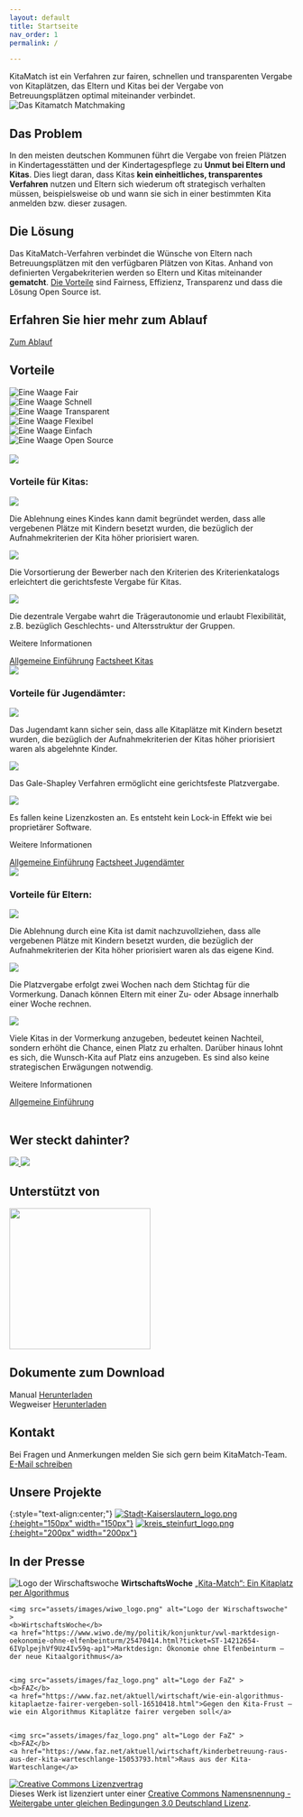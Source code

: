 ```yaml
---
layout: default
title: Startseite
nav_order: 1
permalink: /

---
```


<section class="km-opening km-text-lead">
KitaMatch ist ein Verfahren zur fairen, schnellen und transparenten Vergabe von Kitaplätzen, das Eltern und Kitas bei der Vergabe von Betreuungsplätzen optimal miteinander verbindet.
</section>

<img src="assets/images/KitaMatch_Matchmaking.svg" alt="Das Kitamatch Matchmaking">

## Das Problem

In den meisten deutschen Kommunen führt die Vergabe von freien Plätzen in Kindertagesstätten und der Kindertagespflege zu **Unmut bei Eltern und Kitas**. Dies liegt daran, dass Kitas **kein einheitliches, transparentes Verfahren** nutzen und Eltern sich wiederum oft strategisch verhalten müssen, beispielsweise ob und wann sie sich in einer bestimmten Kita anmelden bzw. dieser zusagen.

## Die Lösung

Das KitaMatch-Verfahren verbindet die Wünsche von Eltern nach Betreuungsplätzen mit den verfügbaren Plätzen von Kitas. Anhand von definierten Vergabekriterien werden so Eltern und Kitas miteinander **gematcht**. [Die Vorteile](/docs/Einfuehrung#die-vorteile-der-algorithmusbasierten-kitaplatzvergabe) sind Fairness, Effizienz, Transparenz und dass die Lösung Open Source ist.

<h2 class="text-center fw-700 fs-5 mb-5">Erfahren Sie hier mehr zum Ablauf</h2>
<div class="d-flex flex-justify-around mb-10">
  <a href="/docs/Einfuehrung" class="btn btn-purple text-center">Zum Ablauf</a>
</div>

<section class="mb-7">
  <h2 class="text-center">Vorteile</h2>
  <div class="km-benefits__wrapper">
    <div class="km-benefits__item">
      <img src="/assets/images/icons/Kita_Icon_Fair.svg" alt="Eine Waage"/>
      <span>Fair</span>
    </div>
    <div class="km-benefits__item">
      <img src="/assets/images/icons/Kita_Icon_Schnell.svg" alt="Eine Waage"/>
      <span>Schnell</span>
    </div>
    <div class="km-benefits__item">
      <img src="/assets/images/icons/Kita_Icon_Analyse.svg" alt="Eine Waage"/>
      <span>Transparent</span>
    </div>
    <div class="km-benefits__item">
      <img src="/assets/images/icons/Kita_Icon_Flexibel.svg" alt="Eine Waage"/>
      <span>Flexibel</span>
    </div>
    <div class="km-benefits__item">
      <img src="/assets/images/icons/Kita_Icon_Einfach.svg" alt="Eine Waage"/>
      <span>Einfach</span>
    </div>
    <div class="km-benefits__item">
      <img src="/assets/images/icons/Kita_Icon_Open-Source.svg" alt="Eine Waage"/>
      <span>Open Source</span>
    </div>
  </div>
</section>

<br />

<section>

<!-- Vorteile für Kitas -->
  <div class="km-benefits__details-wrapper">
    <img src="/assets/images/icons/Kita_Icon_Kita.svg" als="Ein Kitagebäude" />
    <div class="km-benefits__details-card">
      <h3 class="fw-700 mt-0">Vorteile für Kitas:</h3>
      <div>
        <img src="/assets/images/icons/Kita_Icon_Analyse.svg"/>
        <p class="mt-0"> Die Ablehnung eines Kindes kann damit begründet werden, dass alle vergebenen Plätze mit Kindern besetzt wurden, die bezüglich der Aufnahmekriterien der Kita höher priorisiert waren.</p>
      </div>
      <div>
        <img src="/assets/images/icons/Kita_Icon_Fair.svg"/>
        <p class="mt-0"> Die Vorsortierung der Bewerber nach den Kriterien des Kriterienkatalogs erleichtert die gerichtsfeste Vergabe für Kitas.</p>
      </div>
      <div>
        <img src="/assets/images/icons/Kita_Icon_Flexibel.svg"/>
        <p class="mt-0"> Die dezentrale Vergabe wahrt die Trägerautonomie und erlaubt Flexibilität, z.B. bezüglich Geschlechts- und Altersstruktur der Gruppen.</p>
      </div>
      <p class="fw-700">Weitere Informationen</p>
      <a href="/docs/Einfuehrung" class="mb-1 km-link-hover">Allgemeine Einführung</a>
      <a href="/assets/KitaMatch_Factsheet_Kitas.pdf">Factsheet Kitas</a>
    </div>
  </div>
  
<!-- Vorteile für Jugendämter -->
  <div class="km-benefits__details-wrapper mt-10">
    <img src="/assets/images/icons/Kita_Icon_Kommune.svg" als="Ein öffentliches Gebäude" />
    <div class="km-benefits__details-card">
      <h3 class="fw-700 mt-5">Vorteile für Jugendämter:</h3>
      <div>
        <img src="/assets/images/icons/Kita_Icon_Analyse.svg"/>
        <p class="mt-0"> Das Jugendamt kann sicher sein, dass alle Kitaplätze mit Kindern besetzt wurden, die bezüglich der Aufnahmekriterien der Kitas höher priorisiert waren als abgelehnte Kinder.</p>
      </div>
      <div>
        <img src="/assets/images/icons/Kita_Icon_Fair.svg"/>
        <p class="mt-0">Das Gale-Shapley Verfahren ermöglicht eine gerichtsfeste Platzvergabe.
</p>
      </div>
      <div>
        <img src="/assets/images/icons/Kita_Icon_Open-Source.svg"/>
        <p class="mt-0">Es fallen keine Lizenzkosten an. Es entsteht kein Lock-in Effekt wie bei proprietärer Software.</p>
      </div>
      <p class="fw-700">Weitere Informationen</p>
      <a href="/docs/Einfuehrung" class="mb-1 km-link-hover">Allgemeine Einführung</a>
      <a href="/assets/KitaMatch_Factsheet_Jugendamt.pdf">Factsheet Jugendämter</a>
    </div>
  </div>

  <!-- Vorteile für Eltern -->

  <div class="km-benefits__details-wrapper  mt-10">
    <img src="/assets/images/icons/Kita_Icon_Eltern.svg" als="Ein Haus mit einem Baum" />
    <div class="km-benefits__details-card">
      <h3 class="fw-700 mt-0">Vorteile für Eltern:</h3>
      <div>
        <img src="/assets/images/icons/Kita_Icon_Analyse.svg"/>
        <p class="mt-0">
          Die Ablehnung durch eine Kita ist damit nachzuvollziehen, dass alle vergebenen Plätze mit Kindern besetzt wurden, die bezüglich der Aufnahmekriterien der Kita höher priorisiert waren als das eigene Kind.
        </p>
      </div>
      <div>
        <img src="/assets/images/icons/Kita_Icon_Schnell.svg"/>
        <p class="mt-0">Die Platzvergabe erfolgt zwei Wochen nach dem Stichtag für die Vormerkung. Danach können Eltern mit einer Zu- oder Absage innerhalb einer Woche rechnen.</p>
      </div>
      <div>
        <img src="/assets/images/icons/Kita_Icon_Einfach.svg"/>
        <p class="mt-0">Viele Kitas in der Vormerkung anzugeben, bedeutet keinen Nachteil, sondern erhöht die Chance, einen Platz zu erhalten. Darüber hinaus lohnt es sich, die Wunsch-Kita auf Platz eins anzugeben. Es sind also keine strategischen Erwägungen notwendig.</p>
      </div>
      <p class="fw-700">Weitere Informationen</p>
      <a href="/docs/Einfuehrung">Allgemeine Einführung</a>
    </div>
  </div>

</section>

<br />

<section>
  <h2 class="text-center">Wer steckt dahinter?</h2>
  <div class="km-flex-around">
    <a href="https://www.zew.de/">
      <img src="/assets/images/ZEW_Logo_RGB.png">
    </a>
    <a href="https://www.leibniz-gemeinschaft.de/">
      <img src="/assets/images/Leibniz_Logo_DE_blau_schwarz_500px.png">
    </a>
  </div>
  <h2 class="text-center">Unterstützt von</h2>
  <div class="km-flex-around">
    <a href="https://www.bertelsmann-stiftung.de/de/startseite">
      <img src="/assets/images/bertelsmann_logo.png" style="width: 250px;">
    </a>
  </div>


  
  <h2 class="text-center mb-6">Dokumente zum Download</h2>
  <div class="d-flex flex-justify-around fw-700 mb-10">
    <div class="d-flex km-download__item">
      <span class="mb-3 fs-5">Manual</span>
      <a href="/assets/KitaMatch_Manual.pdf" class="btn btn-purple">Herunterladen</a>
    </div>
    <div class="d-flex km-download__item" >
      <span class="mb-3 fs-5">Wegweiser</span>
      <a href="#" class="btn btn-purple">Herunterladen</a>
      </div>
  </div>
  <h2 class="text-center">Kontakt</h2>
  <div class="mb-10">
    <div class="d-flex km-download__item">
      <span class="mb-6 fs-5">Bei Fragen und Anmerkungen melden Sie sich gern beim KitaMatch-Team.</span>
      <a href="mailto:thilo.klein@zew.de" class="btn btn-purple">E-Mail schreiben</a>
    </div>
  </div>
</section>

## Unsere Projekte

{:style="text-align:center;"}
[![Stadt-Kaiserslautern_logo.png](assets/images/Stadt-Kaiserslautern_logo.png){:height="150px" width="150px"}](https://www.kaiserslautern.de/buerger_rathaus_politik/medienportal/pressemitteilungen/060195/index.html.de)
[![kreis_steinfurt_logo.png](assets/images/kreis_steinfurt_logo.png){:height="200px" width="200px"}](https://www.kreis-steinfurt.de/kv_steinfurt/Kreisverwaltung/%C3%84mter/Jugendamt/Kreis%20STEP/)

## In der Presse

<section>
  <div class="km-press__wrapper">
    <img src="assets/images/wiwo_logo.png" alt="Logo der Wirschaftswoche" >
    <b>WirtschaftsWoche</b>
    <a href="https://www.wiwo.de/politik/deutschland/hilfreiche-software-kita-match-ein-kitaplatz-per-algorithmus/27890190.html">„Kita-Match“: Ein Kitaplatz per Algorithmus</a>

    
    <img src="assets/images/wiwo_logo.png" alt="Logo der Wirschaftswoche" >
    <b>WirtschaftsWoche</b>
    <a href="https://www.wiwo.de/my/politik/konjunktur/vwl-marktdesign-oekonomie-ohne-elfenbeinturm/25470414.html?ticket=ST-14212654-6IVplpejhVf9Uz4Iv59q-ap1">Marktdesign: Ökonomie ohne Elfenbeinturm – der neue Kitaalgorithmus</a>
 
    
    <img src="assets/images/faz_logo.png" alt="Logo der FaZ" >
    <b>FAZ</b>
    <a href="https://www.faz.net/aktuell/wirtschaft/wie-ein-algorithmus-kitaplaetze-fairer-vergeben-soll-16510418.html">Gegen den Kita-Frust – wie ein Algorithmus Kitaplätze fairer vergeben soll</a>

    
    <img src="assets/images/faz_logo.png" alt="Logo der FaZ" >
    <b>FAZ</b>
    <a href="https://www.faz.net/aktuell/wirtschaft/kinderbetreuung-raus-aus-der-kita-warteschlange-15053793.html">Raus aus der Kita-Warteschlange</a>
  </div>
</section>
<section class="text-center mt-10">
<a rel="license" href="http://creativecommons.org/licenses/by-sa/3.0/de/">
  <img alt="Creative Commons Lizenzvertrag" style="border-width:0" src="https://i.creativecommons.org/l/by-sa/3.0/de/88x31.png" />
</a>
<br />Dieses Werk ist lizenziert unter einer <a rel="license" href="http://creativecommons.org/licenses/by-sa/3.0/de/">Creative Commons Namensnennung - Weitergabe unter gleichen Bedingungen 3.0 Deutschland Lizenz</a>.

</section>
